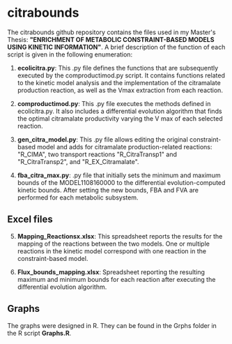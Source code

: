 # citrabounds

The citrabounds github repository contains the files used in my Master's Thesis: **"ENRICHMENT OF METABOLIC CONSTRAINT-BASED MODELS USING KINETIC INFORMATION"**. A brief description of the function of each script is given in the following enumeration:

1. **ecolicitra.py**: This .py file defines the functions that are subsequently executed by the
comproductimod.py script. It contains functions related to the kinetic model analysis and the
implementation of the citramalate production reaction, as well as the Vmax extraction from
each reaction.

2. **comproductimod.py**: This .py file executes the methods defined in ecolicitra.py. It also
includes a differential evolution algorithm that finds the optimal citramalate productivity varying
the V max of each selected reaction.

3. **gen_citra_model.py**: This .py file allows editing the original constraint-based model and
adds for citramalate production-related reactions: "R_CIMA", two transport reactions
"R_CitraTransp1" and "R_CitraTransp2", and "R_EX_Citramalate".

4. **fba_citra_max.py**: .py file that initially sets the minimum and maximum bounds of the
MODEL1108160000 to the differential evolution-computed kinetic bounds. After setting the
new bounds, FBA and FVA are performed for each metabolic subsystem.

## Excel files

5. **Mapping_Reactionsx.xlsx**: This spreadsheet reports the results for the mapping of the
reactions between the two models. One or multiple reactions in the kinetic model correspond
with one reaction in the constraint-based model.

6. **Flux_bounds_mapping.xlsx**: Spreadsheet reporting the resulting maximum and minimum
bounds for each reaction after executing the differential evolution algorithm.

## Graphs

The graphs were designed in R. They can be found in the Grphs folder in the R script **Graphs.R**.
